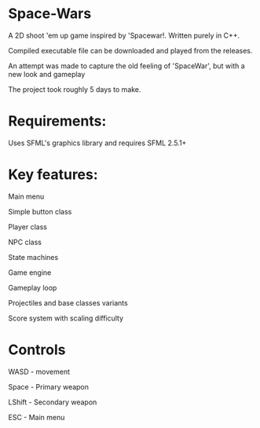 # Space-Wars
A 2D shoot 'em up game inspired by 'Spacewar!. Written purely in C++.

Compiled executable file can be downloaded and played from the releases.

An attempt was made to capture the old feeling of 'SpaceWar', but with a new look and gameplay

The project took roughly 5 days to make.


# Requirements:

Uses SFML's graphics library and requires SFML 2.5.1+

# Key features:

Main menu

Simple button class

Player class

NPC class

State machines

Game engine

Gameplay loop

Projectiles and base classes variants

Score system with scaling difficulty


# Controls

WASD - movement

Space - Primary weapon

LShift - Secondary weapon

ESC - Main menu
